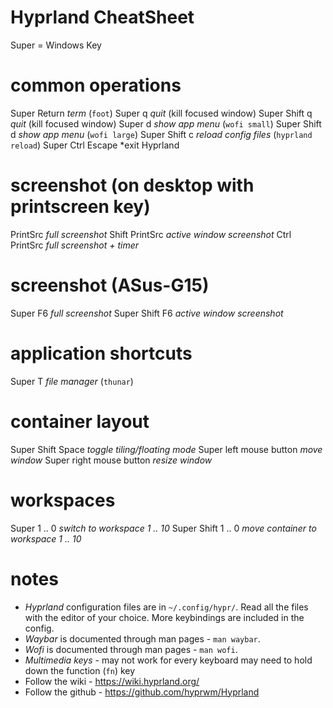 # Hyprland CheatSheet #

  Super = Windows Key

# common operations
  Super  Return         *term* (`foot`)
  Super  q                  *quit* (kill focused window)
  Super   Shift  q        *quit* (kill focused window)
  Super          d           *show app menu* (`wofi small`)
  Super   Shift  d        *show app menu* (`wofi large`)
  Super   Shift  c        *reload config files* (`hyprland reload`)
  Super Ctrl Escape   *exit Hyprland

# screenshot (on desktop with printscreen key)
  PrintSrc                *full screenshot*
  Shift  PrintSrc         *active window screenshot*
  Ctrl   PrintSrc         *full screenshot + timer*
  
# screenshot (ASus-G15)
  Super F6                *full screenshot*
  Super Shift  F6         *active window screenshot*

# application shortcuts

  Super   T               *file manager* (`thunar`)

# container layout
 
  Super   Shift   Space       *toggle tiling/floating mode*
  Super   left mouse button   *move window*
  Super   right mouse button  *resize window*

# workspaces
  Super         1 .. 0    *switch to workspace 1 .. 10*
  Super  Shift  1 .. 0    *move container to workspace 1 .. 10*

# notes
  - *Hyprland* configuration files are in `~/.config/hypr/`.
    Read all the files with the editor of your choice.
    More keybindings are included in the config.
  - *Waybar* is documented through man pages - `man waybar`. 
  - *Wofi* is documented through man pages - `man wofi`.
  - *Multimedia keys* - may not work for every keyboard
    may need to hold down the function (`fn`) key
  - Follow the wiki - https://wiki.hyprland.org/
  - Follow the github - https://github.com/hyprwm/Hyprland

